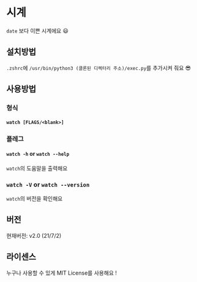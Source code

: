 # 시계
`date` 보다 이쁜 시계에요 😃

## 설치방법
`.zshrc`에 `/usr/bin/python3 (클론된 디렉터리 주소)/exec.py`를 추가시켜 줘요 😎

## 사용방법

### 형식
#### `watch [FLAGS/<blank>]`

### 플레그

#### `watch -h` or `watch --help`
`watch`의 도움말을 출력해요

### `watch -V` or `watch --version`
`watch`의 버전을 확인해요

## 버전
현재버전: v2.0 (21/7/2)

## 라이센스
누구나 사용할 수 있게 MIT License를 사용해요 !

